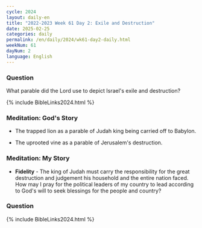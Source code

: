 ```yaml
---
cycle: 2024
layout: daily-en
title: "2022-2023 Week 61 Day 2: Exile and Destruction"
date: 2025-02-25
categories: daily
permalink: /en/daily/2024/wk61-day2-daily.html
weekNum: 61
dayNum: 2
language: English
---
```


### Question     
What parable did the Lord use to depict Israel's exile and destruction?

{% include BibleLinks2024.html %}

### Meditation: God's Story   
+ The trapped lion as a parable of Judah king being carried off to Babylon. 

+ The uprooted vine as a parable of Jerusalem's destruction. 

### Meditation: My Story   
+ **Fidelity** - The king of Judah must carry the responsibility for the great destruction and judgement his household and the entire nation faced. How may I pray for the political leaders of my country to lead according to God's will to seek blessings for the people and country? 

### Question     

{% include BibleLinks2024.html %}
